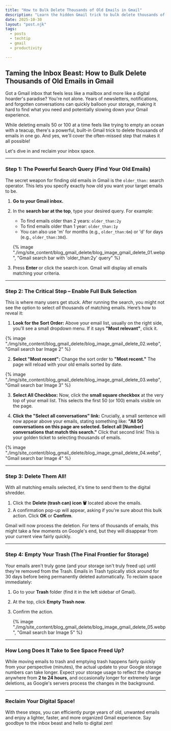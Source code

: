 ```yaml
---
title: "How to Bulk Delete Thousands of Old Emails in Gmail"
description: "Learn the hidden Gmail trick to bulk delete thousands of old emails at once and reclaim your inbox storage, including the critical 'select all' step."
date: 2025-10-30
layout: "post.njk"
tags:
  - posts
  - techtip
  - gmail
  - productivity

---
```


## Taming the Inbox Beast: How to Bulk Delete Thousands of Old Emails in Gmail

Got a Gmail inbox that feels less like a mailbox and more like a digital hoarder's paradise? You're not alone. Years of newsletters, notifications, and forgotten conversations can quickly balloon your storage, making it hard to find what you need and potentially slowing down your Gmail experience.

While deleting emails 50 or 100 at a time feels like trying to empty an ocean with a teacup, there's a powerful, built-in Gmail trick to delete thousands of emails in one go. And yes, we'll cover the often-missed step that makes it all possible!

Let's dive in and reclaim your inbox space.

---

### Step 1: The Powerful Search Query (Find Your Old Emails)

The secret weapon for finding old emails in Gmail is the `older_than:` search operator. This lets you specify exactly how old you want your target emails to be.

1.  **Go to your Gmail inbox.**
2.  In the **search bar at the top**, type your desired query. For example:
    * To find emails older than 2 years: `older_than:2y`
    * To find emails older than 1 year: `older_than:1y`
    * You can also use 'm' for months (e.g., `older_than:6m`) or 'd' for days (e.g., `older_than:30d`).

     {% image "./img/site_content/blog_gmail_delete/blog_image_gmail_delete_01.webp", "Gmail search bar with 'older_than:2y' query" %}
          
3.  Press **Enter** or click the search icon. Gmail will display all emails matching your criteria.

---

### Step 2: The Critical Step – Enable Full Bulk Selection

This is where many users get stuck. After running the search, you might not see the option to select *all* thousands of matching emails. Here’s how to reveal it:

1.  **Look for the Sort Order:** Above your email list, usually on the right side, you'll see a small dropdown menu. If it says **"Most relevant"**, click it.

   {% image "./img/site_content/blog_gmail_delete/blog_image_gmail_delete_02.webp", "Gmail search bar Image 2" %}

2.  **Select "Most recent":** Change the sort order to **"Most recent."** The page will reload with your old emails sorted by date.

  {% image "./img/site_content/blog_gmail_delete/blog_image_gmail_delete_03.webp", "Gmail search bar Image 3" %}

3.  **Select All Checkbox:** Now, click the **small square checkbox** at the very top of your email list. This selects the first 50 (or 100) emails visible on the page.

4.  **Click the "Select all conversations" link:** Crucially, a small sentence will now appear above your emails, stating something like: **"All 50 conversations on this page are selected. Select all [Number] conversations that match this search."** Click that second link! This is your golden ticket to selecting thousands of emails.

 
 {% image "./img/site_content/blog_gmail_delete/blog_image_gmail_delete_04.webp", "Gmail search bar Image 4" %}

---

### Step 3: Delete Them All!

With all matching emails selected, it's time to send them to the digital shredder.

1.  Click the **Delete (trash can) icon 🗑️** located above the emails.
2.  A confirmation pop-up will appear, asking if you're sure about this bulk action. Click **OK** or **Confirm**.

Gmail will now process the deletion. For tens of thousands of emails, this might take a few moments on Google's end, but they will disappear from your current view fairly quickly.

---

### Step 4: Empty Your Trash (The Final Frontier for Storage)

Your emails aren't truly gone (and your storage isn't truly freed up) until they're removed from the Trash. Emails in Trash typically stick around for 30 days before being permanently deleted automatically. To reclaim space immediately:

1.  Go to your **Trash** folder (find it in the left sidebar of Gmail).
2.  At the top, click **Empty Trash now**.
3.  Confirm the action.

	{% image "./img/site_content/blog_gmail_delete/blog_image_gmail_delete_05.webp", "Gmail search bar Image 5" %}

---

### How Long Does It Take to See Space Freed Up?

While moving emails to trash and emptying trash happens fairly quickly from your perspective (minutes), the actual update to your Google storage numbers can take longer. Expect your storage usage to reflect the change anywhere from **2 to 24 hours**, and occasionally longer for extremely large deletions, as Google's servers process the changes in the background.

---

### Reclaim Your Digital Space!

With these steps, you can efficiently purge years of old, unwanted emails and enjoy a lighter, faster, and more organized Gmail experience. Say goodbye to the inbox beast and hello to digital zen!

